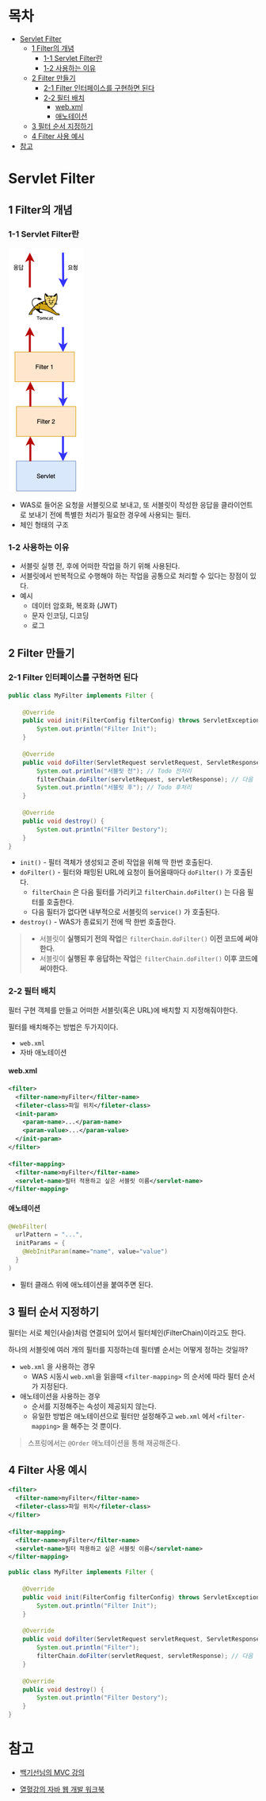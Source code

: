 # 목차

- [Servlet Filter](#servlet-filter)
  * [1 Filter의 개념](#1-filter의-개념)
    + [1-1 Servlet Filter란](#1-1-servlet-filter란)
    + [1-2 사용하는 이유](#1-2-사용하는-이유)
  * [2 Filter 만들기](#2-filter-만들기)
    + [2-1 Filter 인터페이스를 구현하면 된다](#2-1-filter-인터페이스를-구현하면-된다)
    + [2-2 필터 배치](#2-2-필터-배치)
      - [web.xml](#webxml)
      - [애노테이션](#애노테이션)
  * [3 필터 순서 지정하기](#3-필터-순서-지정하기)
  * [4 Filter 사용 예시](#4-filter-사용-예시)
- [참고](#참고)



# Servlet Filter



## 1 Filter의 개념



### 1-1 Servlet Filter란

![image-20200921193454703](./image/image-20200921193454703.png)

* WAS로 들어온 요청을 서블릿으로 보내고, 또 서블릿이 작성한 응답을 클라이언트로 보내기 전에 특별한 처리가 필요한 경우에 사용되는 필터.
* 체인 형태의 구조



### 1-2 사용하는 이유

* 서블릿 실행 전, 후에 어떠한 작업을 하기 위해 사용된다.
* 서블릿에서 반복적으로 수행해야 하는 작업을 공통으로 처리할 수 있다는 장점이 있다.
* 예시
  * 데이터 암호화, 복호화 (JWT)
  * 문자 인코딩, 디코딩
  * 로그



## 2 Filter 만들기



### 2-1 Filter 인터페이스를 구현하면 된다

```java
public class MyFilter implements Filter {

    @Override
    public void init(FilterConfig filterConfig) throws ServletException {
        System.out.println("Filter Init");
    }

    @Override
    public void doFilter(ServletRequest servletRequest, ServletResponse servletResponse, FilterChain filterChain) throws IOException, ServletException {
        System.out.println("서블릿 전"); // Todo 전처리
        filterChain.doFilter(servletRequest, servletResponse); // 다음 필터로 연결해줘야 한다.
      	System.out.println("서블릿 후"); // Todo 후처리
    }

    @Override
    public void destroy() {
        System.out.println("Filter Destory");
    }
}
```

* `init()` - 필터 객체가 생성되고 준비 작업을 위해 딱 한번 호출된다.
* `doFilter()` - 필터와 패밍된 URL에 요청이 들어올때마다 `doFilter()` 가 호출된다.
  * `filterChain` 은 다음 필터를 가리키고 `filterChain.doFilter()` 는 다음 필터를 호출한다.
  * 다음 필터가 없다면 내부적으로 서블릿의 `service()` 가 호출된다.
* `destroy()` - WAS가 종료되기 전에 딱 한번 호출한다.



> * 서블릿이 **실행되기 전의 작업**은 `filterChain.doFilter()` **이전 코드에 써야한다.**
> * 서블릿이 **실행된 후 응답하는 작업**은 `filterChain.doFilter()` **이후 코드에 써야한다.**



### 2-2 필터 배치

필터 구현 객체를 만들고 어떠한 서블릿(혹은 URL)에 배치할 지 지정해줘야한다.

필터를 배치해주는 방법은 두가지이다.

* `web.xml`
* 자바 애노테이션



#### web.xml

```xml
<filter>
  <filter-name>myFilter</filter-name>
  <fileter-class>파일 위치</fileter-class>
  <init-param>
    <param-name>...</param-name>
    <param-value>...</param-value>
  </init-param>
</filter>

<filter-mapping>
  <filter-name>myFilter</filter-name>
  <servlet-name>필터 적용하고 싶은 서블릿 이름</servlet-name>
</filter-mapping>
```



#### 애노테이션

```java
@WebFilter(
  urlPattern = "...", 
  initParams = {
    @WebInitParam(name="name", value="value")
  }
)
```

* 필터 클래스 위에 애노테이션을 붙여주면 된다.



## 3 필터 순서 지정하기

필터는 서로 체인(사슬)처럼 연결되어 있어서 필터체인(FilterChain)이라고도 한다.

하나의 서블릿에 여러 개의 필터를 지정하는데 필터별 순서는 어떻게 정하는 것일까?

* `web.xml` 을 사용하는 경우
  * WAS 시동시 `web.xml`을 읽을때  `<filter-mapping>` 의  순서에 따라 필터 순서가 지정된다.
* 애노테이션을 사용하는 경우
  * 순서를 지정해주는 속성이 제공되지 않는다.
  * 유일한 방법은 애노테이션으로 필터만 설정해주고 `web.xml` 에서 `<filter-mapping>` 을 해주는 것 뿐이다.

> 스프링에서는 `@Order` 애노테이션을 통해 재공해준다.



## 4 Filter 사용 예시

```xml
<filter>
  <filter-name>myFilter</filter-name>
  <fileter-class>파일 위치</fileter-class>
</filter>

<filter-mapping>
  <filter-name>myFilter</filter-name>
  <servlet-name>필터 적용하고 싶은 서블릿 이름</servlet-name>
</filter-mapping>
```

```java
public class MyFilter implements Filter {

    @Override
    public void init(FilterConfig filterConfig) throws ServletException {
        System.out.println("Filter Init");
    }

    @Override
    public void doFilter(ServletRequest servletRequest, ServletResponse servletResponse, FilterChain filterChain) throws IOException, ServletException {
        System.out.println("Filter");
        filterChain.doFilter(servletRequest, servletResponse); // 다음 필터로 연결해줘야 한다.
    }

    @Override
    public void destroy() {
        System.out.println("Filter Destory");
    }
}
```



# 참고

* [백기선님의 MVC 강의](https://www.inflearn.com/course/%EC%9B%B9-mvc/dashboard)

* [열혈강의 자바 웹 개발 워크북](http://www.yes24.com/Product/Goods/13159413?OzSrank=1)